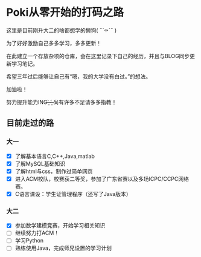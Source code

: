 # Poki从零开始的打码之路

这里是目前刚升大二的啥都想学的懒狗( ˶´⚰︎`˵ )

为了好好激励自己多多学习，多多更新！

在此建立一个存放杂项的仓库，会在这里记录下自己的经历，并且与BLOG同步更新学习笔记。

希望三年过后能够让自己有“嗯，我的大学没有白过。”的想法。

加油啦！

努力提升能力ING˃̶͈ ˂̶͈ 尚有许多不足请多多指教！

## 目前走过的路

### 大一

- [x] 了解基本语言C,C++,Java,matlab
- [x] 了解MySQL基础知识
- [x] 了解html与css，制作过简单网页
- [x] 进入ACM校队，校赛获二等奖，参加了广东省赛以及多场ICPC/CCPC网络赛。
- [x] C语言课设：学生证管理程序（还写了Java版本）

### 大二

- [x] 参加数学建模竞赛，开始学习相关知识
- [ ] 继续努力打ACM！
- [ ] 学习Python
- [ ] 熟练使用Java，完成师兄设置的学习计划
